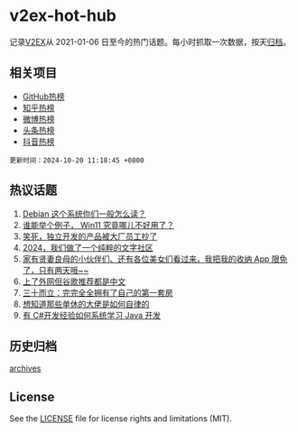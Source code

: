 # v2ex-hot-hub

 记录[V2EX](https://www.v2ex.com/)从 2021-01-06 日至今的热门话题。每小时抓取一次数据，按天[归档](archives)。
 
 ## 相关项目

- [GitHub热榜](https://github.com/it985/github-hot-hub)
- [知乎热榜](https://github.com/it985/zhihu-hot-hub)
- [微博热榜](https://github.com/it985/weibo-hot-hub)
- [头条热榜](https://github.com/it985/toutiao-hot-hub)
- [抖音热榜](https://github.com/it985/douyin-hot-hub)


 `更新时间：2024-10-20 11:18:45 +0800`

## 热议话题

1. [Debian 这个系统你们一般怎么读？](https://www.v2ex.com/t/1081704)
1. [谁能举个例子， Win11 究竟哪儿不好用了？](https://www.v2ex.com/t/1081793)
1. [笑死，独立开发的产品被大厂员工抄了](https://www.v2ex.com/t/1081697)
1. [2024，我们做了一个纯粹的文字社区](https://www.v2ex.com/t/1081778)
1. [家有贤妻良母的小伙伴们、还有各位美女们看过来，我把我的收纳 App 限免了，只有两天哦~~](https://www.v2ex.com/t/1081713)
1. [上了外网但谷歌推荐都是中文](https://www.v2ex.com/t/1081728)
1. [三十而立：完完全全拥有了自己的第一套房](https://www.v2ex.com/t/1081814)
1. [想知道那些单休的大佬是如何自律的](https://www.v2ex.com/t/1081692)
1. [有 C#开发经验如何系统学习 Java 开发](https://www.v2ex.com/t/1081715)

## 历史归档

[archives](archives)

## License

See the [LICENSE](LICENSE) file for license rights and limitations (MIT).
